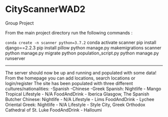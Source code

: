 # CityScannerWAD2
Group Project


From the main project directory run the following commands :

`conda create -n scanner python=3.7.2`
conda activate scanner
pip install django==2.2.3
pip install pillow
python manage.py makemigrations scanner
python manage.py migrate
python population_script.py
python manage.py runserver

------------------------------

The server should now be up and running and populated with some data!
From the homepage you can add locations, search locations or login/register
The site has been populated with three different cultures/nationalities:
-Spanish
-Chinese
-Greek
Spanish:
        Nightlife - Mango Tropical
        Lifestyle - N/A
        FoodAndDrink - Iberica Glasgow, The Spanish Butcher
Chinese:
        Nightlife - N/A
        Lifestyle - Lims
        FoodAndDrink - Lychee Oriental
Greek:
        Nightlife - N/A
        Lifestyle - Style City, Greek Orthodox Cathedral of St. Luke
        FoodAndDrink - Halloumi
